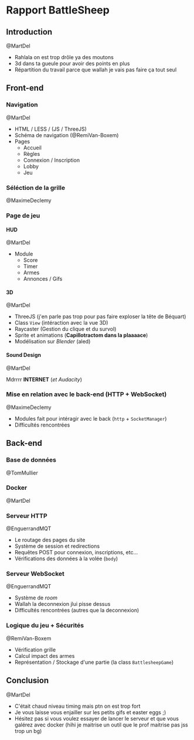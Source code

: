 # Rapport BattleSheep

## Introduction
@MartDel

* Rahlala on est trop drôle ya des moutons
* 3d dans ta gueule pour avoir des points en plus
* Répartition du travail parce que wallah je vais pas faire ça tout seul

## Front-end

### Navigation
@MartDel

* HTML / LESS / (JS / ThreeJS)
* Schéma de navigation (@RemiVan-Boxem)
* Pages
	* Accueil
	* Règles
	* Connexion / Inscription
	* Lobby
	* Jeu

### Séléction de la grille
@MaximeDeclemy

### Page de jeu

#### HUD
@MartDel

* Module
	* Score
	* Timer
	* Armes
	* Annonces / Gifs

#### 3D
@MartDel

* ThreeJS (j'en parle pas trop pour pas faire exploser la tête de Béquart)
* Class `View` (intéraction avec la vue 3D)
* Raycaster (Gestion du clique et du survol)
* Sprite et animations (**Capillotractom dans la plaaaace**)
* Modélisation sur *Blender* (aled)

#### Sound Design
@MartDel

Mdrrrr **INTERNET** (*et Audacity*) 

### Mise en relation avec le back-end (HTTP + WebSocket)
@MaximeDeclemy

* Modules fait pour intéragir avec le back (`http` + `SocketManager`)
* Difficultés rencontrées

## Back-end

### Base de données
@TomMullier

### Docker
@MartDel

### Serveur HTTP
@EnguerrandMQT

* Le routage des pages du site
* Système de session et redirections
* Requêtes POST pour connexion, inscriptions, etc...
* Vérifications des données à la volée (`body`)

### Serveur WebSocket
@EnguerrandMQT

* Système de *room*
* Wallah la deconnexion jlui pisse dessus
* Difficultés rencontrées (autres que la deconnexion)

### Logique du jeu + Sécurités
@RemiVan-Boxem

* Vérification grille
* Calcul impact des armes
* Représentation / Stockage d'une partie (la class `BattlesheepGame`)

## Conclusion
@MartDel

* C'était chaud niveau timing mais ptn on est trop fort
* Je vous laisse vous enjailler sur les petits gifs et easter eggs ;)
* Hésitez pas si vous voulez essayer de lancer le serveur et que vous galérez avec docker (hihi je maitrise un outil que le prof maitrise pas jss trop un bg)